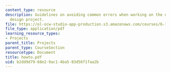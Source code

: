 ```yaml
---
content_type: resource
description: Guidelines on avoiding common errors when working on the digital system
  design project.
file: https://ol-ocw-studio-app-production.s3.amazonaws.com/courses/6-111-introductory-digital-systems-laboratory-spring-2006/b2dd9d7968e29ac14ba583d56f1faa2b_howto.pdf
file_type: application/pdf
learning_resource_types:
- Projects
parent_title: Projects
parent_type: CourseSection
resourcetype: Document
title: howto.pdf
uid: b2dd9d79-68e2-9ac1-4ba5-83d56f1faa2b
---
```

